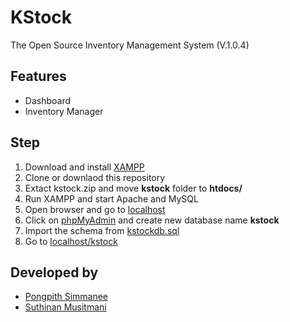 # KStock
The Open Source Inventory Management System (V.1.0.4)

## Features
* Dashboard
* Inventory Manager

## Step
1. Download and install [XAMPP](https://www.apachefriends.org/index.html)
2. Clone or downlaod this repository
3. Extact kstock.zip and move **kstock** folder to **htdocs/**
4. Run XAMPP and start Apache and MySQL
5. Open browser and go to [localhost](http://localhost)
6. Click on [phpMyAdmin](http://localhost/phpmyadmin) and create new database name **kstock**
7. Import the schema from [kstockdb.sql](./kstockdb.sql)
8. Go to [localhost/kstock](http://localhost/kstock)

## Developed by
* [Pongpith Simmanee](https://github.com/pongpith)
* [Suthinan Musitmani](https://github.com/potaesm)
